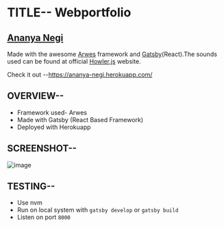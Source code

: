 # TITLE-- Webportfolio
## [Ananya Negi](https://ananya-negi.herokuapp.com/)
Made with the awesome [Arwes](https://www.npmjs.com/package/arwes) framework and [Gatsby](https://www.npmjs.com/package/gatsby)(React).The sounds used can be found at official [Howler.js](https://howlerjs.com/) website.

Check it out --https://ananya-negi.herokuapp.com/
## OVERVIEW--
* Framework used- Arwes
* Made with Gatsby (React Based Framework)
* Deployed with Herokuapp
## SCREENSHOT--
![image](https://user-images.githubusercontent.com/54092197/93777538-8c4b2f00-fc42-11ea-8015-00d68a6eeb4f.png)

## TESTING--
* Use nvm
* Run on local system with `gatsby develop` or `gatsby build`
* Listen on port `8000`



